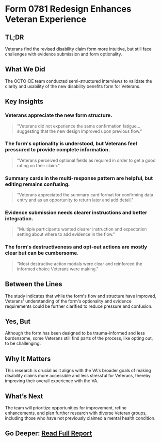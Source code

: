 # Form 0781 Redesign Enhances Veteran Experience

## TL;DR

Veterans find the revised disability claim form more intuitive, but still face challenges with evidence submission and form optionality.

## What We Did

The OCTO-DE team conducted semi-structured interviews to validate the clarity and usability of the new disability benefits form for Veterans.

## Key Insights

### Veterans appreciate the new form structure.

> "Veterans did not experience the same confirmation fatigue... suggesting that the new design improved upon previous flow."

### The form's optionality is understood, but Veterans feel pressured to provide complete information.

> "Veterans perceived optional fields as required in order to get a good rating on their claim."

### Summary cards in the multi-response pattern are helpful, but editing remains confusing.

> "Veterans appreciated the summary card format for confirming data entry and as an opportunity to return later and add detail."

### Evidence submission needs clearer instructions and better integration.

> "Multiple participants wanted clearer instruction and expectation setting about where to add evidence in the flow."

### The form's destructiveness and opt-out actions are mostly clear but can be cumbersome.

> "Most destructive action modals were clear and reinforced the informed choice Veterans were making."

## Between the Lines

The study indicates that while the form's flow and structure have improved, Veterans' understanding of the form's optionality and evidence requirements could be further clarified to reduce pressure and confusion.

## Yes, But

Although the form has been designed to be trauma-informed and less burdensome, some Veterans still find parts of the process, like opting out, to be challenging.

## Why It Matters

This research is crucial as it aligns with the VA's broader goals of making disability claims more accessible and less stressful for Veterans, thereby improving their overall experience with the VA.

## What’s Next

The team will prioritize opportunities for improvement, refine enhancements, and plan further research with diverse Veteran groups, including those who have not previously claimed a mental health condition.

## Go Deeper: [Read Full Report](https://github.com/department-of-veterans-affairs/va.gov-team/blob/master/products/disability/526ez/research/2025-02%200781%20Research/Research%20Findings.md)
